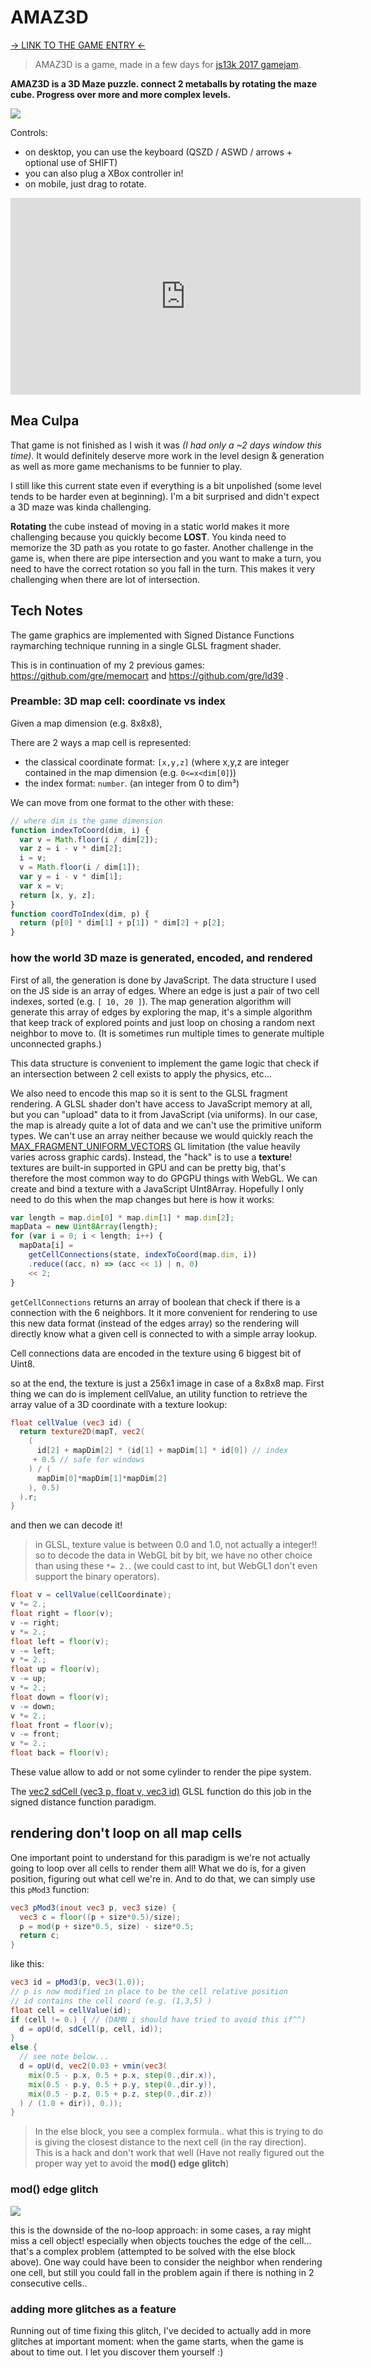 # AMAZ3D

[-> LINK TO THE GAME ENTRY <-](http://js13kgames.com/entries/amaz3d)

> AMAZ3D is a game, made in a few days for [js13k 2017 gamejam](http://js13kgames.com/entries/amaz3d).

**AMAZ3D is a 3D Maze puzzle. connect 2 metaballs by rotating the maze cube. Progress over more and more complex levels.**

![](doc/big_screenshot.png)

Controls:
- on desktop, you can use the keyboard (QSZD / ASWD / arrows + optional use of SHIFT)
- you can also plug a XBox controller in!
- on mobile, just drag to rotate.

<iframe width="560" height="315" src="https://www.youtube.com/embed/O2MadzsGANA" frameborder="0" allowfullscreen></iframe>


## Mea Culpa

That game is not finished as I wish it was *(I had only a ~2 days window this time)*. It would definitely deserve more work in the level design & generation as well as more game mechanisms to be funnier to play.

I still like this current state even if everything is a bit unpolished (some level tends to be harder even at beginning). I'm a bit surprised and didn't expect a 3D maze was kinda challenging.

**Rotating** the cube instead of moving in a static world makes it more challenging because you quickly become **LOST**. You kinda need to memorize the 3D path as you rotate to go faster.
Another challenge in the game is, when there are pipe intersection and you want to make a turn, you need to have the correct rotation so you fall in the turn. This makes it very challenging when there are lot of intersection.

## Tech Notes

The game graphics are implemented with Signed Distance Functions raymarching technique running in a single GLSL fragment shader.

This is in continuation of my 2 previous games: https://github.com/gre/memocart and https://github.com/gre/ld39 .

### Preamble: 3D map cell: coordinate vs index

Given a map dimension (e.g. 8x8x8),

There are 2 ways a map cell is represented:
- the classical coordinate format: `[x,y,z]` (where x,y,z are integer contained in the map dimension (e.g. `0<=x<dim[0]`))
- the index format: `number`. (an integer from 0 to dim³)

We can move from one format to the other with these:

```js
// where dim is the game dimension
function indexToCoord(dim, i) {
  var v = Math.floor(i / dim[2]);
  var z = i - v * dim[2];
  i = v;
  v = Math.floor(i / dim[1]);
  var y = i - v * dim[1];
  var x = v;
  return [x, y, z];
}
function coordToIndex(dim, p) {
  return (p[0] * dim[1] + p[1]) * dim[2] + p[2];
}
```

### how the world 3D maze is generated, encoded, and rendered

First of all, the generation is done by JavaScript. The data structure I used on the JS side is an array of edges. Where an edge is just a pair of two cell indexes, sorted (e.g. `[ 10, 20 ]`).
The map generation algorithm will generate this array of edges by exploring the map, it's a simple algorithm that keep track of explored points and just loop on chosing a random next neighbor to move to. (It is sometimes run multiple times to generate multiple unconnected graphs.)

This data structure is convenient to implement the game logic that check if an intersection between 2 cell exists to apply the physics, etc...

We also need to encode this map so it is sent to the GLSL fragment rendering. A GLSL shader don't have access to JavaScript memory at all, but you can "upload" data to it from JavaScript (via uniforms).
In our case, the map is already quite a lot of data and we can't use the primitive uniform types. We can't use an array neither because we would quickly reach the [MAX_FRAGMENT_UNIFORM_VECTORS](http://webglstats.com/webgl/parameter/MAX_FRAGMENT_UNIFORM_VECTORS) GL limitation (the value heavily varies across graphic cards).
Instead, the "hack" is to use a **texture**! textures are built-in supported in GPU and can be pretty big, that's therefore the most common way to do GPGPU things with WebGL. We can create and bind a texture with a JavaScript UInt8Array.
Hopefully I only need to do this when the map changes but here is how it works:

```js
var length = map.dim[0] * map.dim[1] * map.dim[2];
mapData = new Uint8Array(length);
for (var i = 0; i < length; i++) {
  mapData[i] =
    getCellConnections(state, indexToCoord(map.dim, i))
    .reduce((acc, n) => (acc << 1) | n, 0)
    << 2;
}
```

`getCellConnections` returns an array of boolean that check if there is a connection with the 6 neighbors. It it more convenient for rendering to use this new data format (instead of the edges array) so the rendering will directly know what a given cell is connected to with a simple array lookup.

Cell connections data are encoded in the texture using 6 biggest bit of Uint8.

so at the end, the texture is just a 256x1 image in case of a 8x8x8 map. First thing we can do is implement cellValue, an utility function to retrieve the array value of a 3D coordinate with a texture lookup:

```glsl
float cellValue (vec3 id) {
  return texture2D(mapT, vec2(
    (
      id[2] + mapDim[2] * (id[1] + mapDim[1] * id[0]) // index
     + 0.5 // safe for windows
    ) / (
      mapDim[0]*mapDim[1]*mapDim[2]
    ), 0.5)
  ).r;
}
```

and then we can decode it!

> in GLSL, texture value is between 0.0 and 1.0, not actually a integer!! so to decode the data in WebGL bit by bit, we have no other choice than using these `*= 2.`. (we could cast to int, but WebGL1 don't even support the binary operators).

```glsl
float v = cellValue(cellCoordinate);
v *= 2.;
float right = floor(v);
v -= right;
v *= 2.;
float left = floor(v);
v -= left;
v *= 2.;
float up = floor(v);
v -= up;
v *= 2.;
float down = floor(v);
v -= down;
v *= 2.;
float front = floor(v);
v -= front;
v *= 2.;
float back = floor(v);
```

These value allow to add or not some cylinder to render the pipe system.

The [vec2 sdCell (vec3 p, float v, vec3 id)](src/shaders/game.frag#L62) GLSL function do this job in the signed distance function paradigm.

## rendering don't loop on all map cells

One important point to understand for this paradigm is we're not actually going to loop over all cells to render them all! What we do is, for a given position, figuring out what cell we're in. And to do that, we can simply use this `pMod3` function:

```glsl
vec3 pMod3(inout vec3 p, vec3 size) {
  vec3 c = floor((p + size*0.5)/size);
  p = mod(p + size*0.5, size) - size*0.5;
  return c;
}
```

like this:

```glsl
vec3 id = pMod3(p, vec3(1.0));
// p is now modified in place to be the cell relative position
// id contains the cell coord (e.g. (1,3,5) )
float cell = cellValue(id);
if (cell != 0.) { // (DAMN i should have tried to avoid this if^^)
  d = opU(d, sdCell(p, cell, id));
}
else {
  // see note below...
  d = opU(d, vec2(0.03 + vmin(vec3(
    mix(0.5 - p.x, 0.5 + p.x, step(0.,dir.x)),
    mix(0.5 - p.y, 0.5 + p.y, step(0.,dir.y)),
    mix(0.5 - p.z, 0.5 + p.z, step(0.,dir.z))
  ) / (1.0 + dir)), 0.));
}
```

> In the else block, you see a complex formula.. what this is trying to do is giving the closest distance to the next cell (in the ray direction). This is a hack and don't work that well (Have not really figured out the proper way yet to avoid the **mod() edge glitch**)

### mod() edge glitch

![](doc/glitches.png)

this is the downside of the no-loop approach: in some cases, a ray might miss a cell object! especially when objects touches the edge of the cell... that's a complex problem (attempted to be solved with the else block above). One way could have been to consider the neighbor when rendering one cell, but still you could fall in the problem again if there is nothing in 2 consecutive cells..

### adding more glitches as a feature

Running out of time fixing this glitch, I've decided to actually add in more glitches at important moment: when the game starts, when the game is about to time out. I let you discover them yourself :)
